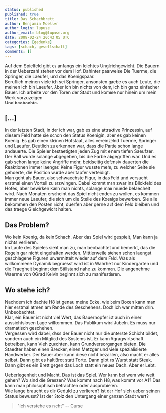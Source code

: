 ```yaml
---
status: published
published: true
title: Das Schachbrett
author: Benjamin Moeller
author_login: lupuse
author_email: blog@lupuse.org
date: 2008-02-24 20:43:05 UTC
categories: [gedenke]
tags: [schach, gesellschaft]
comments: []
---
```


Auf dem Spielfeld gibt es anfangs ein leichtes Ungleichgewicht. Die Bauern in der Ueberzahl stehen vor dem Hof. Dahinter paarweise Die Tuerme, die Springer, die Laeufer, und das Koenigspaar.  
Beruflich meinen viele ich sei Springer, ansonsten gaebe es auch Leute, die meinen ich bin Laeufer. Aber ich bin nichts von dem, ich bin ganz einfacher Bauer. Ich arbeite vor den Toren der Stadt und komme nur hinein um mein Werk vorzuzeigen  
Und beobachte.  

## [...]  
In der letzten Stadt, in der ich war, gab es eine attraktive Prinzessin, auf diesem Feld hatte sie schon den Status Koenigin, aber es gab keinen Koenig. Es gab einen kleinen Hofstaat, alles vereinzelnd Tuerme, Springer und Laeufer. Deutlich zu erkennen war, dass die Partie schon lange andauerte. Die Spieler bestaetigten jeden Zug mit einem tiefen Saeufzer.  
Der Ball wurde solange abgegeben, bis die Farbe abgegriffen war. Und es gab schon lange keine Angriffe mehr, beidseitig defensiv dauerten die Reaktionen immer laenger. Keine Figur wusste mehr, zu welcher Seite sie gehoerte, die Position wurde aber tapfer verteidigt.  
Man geht als Bauer, also schwaechste Figur, in das Feld und versucht erstmal einen Vorteil zu erzwingen. Dabei kommt man zwar ins Blickfeld des Hofes, aber bewirken kann man nichts, solange man muede belaechelt wird. Nach Monaten erscheint das Spiel nicht enden zu wollen, es kommen immer neue Laeufer, die sich um die Stelle des Koenigs bewerben. Sie alle bekommen den Posten nicht, duerfen aber gerne auf dem Feld bleiben und das traege Gleichgewicht halten.  

## Das Problem?  
Wo kein Koenig, da kein Schach. Aber das Spiel wird gespielt, Man kann ja nichts verlieren.  
Im Laufe des Spieles sieht man zu, man beobachtet und bemerkt, das die Regeln gar nicht eingehalten werden. Mittlerweile stehen schon laengst geschlagene Figuren unvermittelt wieder auf dem Feld. Was als willkommene Dynamik begruesst wird ist in Wahrheit nur Kindergarten und die Traegheit beginnt dem Stillstand nahe zu kommen. Die angenehme Waerme von 0Grad Kelvin beginnt sich zu manifestieren.  

## Wo stehe ich?  
Nachdem ich dachte H8 ist genau meine Ecke, wie beim Boxen kann man hier erstmal atmen am Rande des Geschehens. Doch ich war mitten drin. Unbeobachtet.  
Klar, ein Bauer ist nicht viel Wert, das Bauernopfer ist auch in einer aussichtslosen Lage willkommen. Das Publikum wird Jubeln. Es muss nur dramatisch geschehen.  
Vergessen wird dabei, dass der Bauer nicht nur die unterste Schicht bildet, sondern auch ein Mitglied des Systems ist. Er kann Agragwirtschaft betreiben, kann Vieh zuechten, kann Grundversorgungen bieten. Die Staedter haben einen Baecker, einen Metzger und viele spezialisierte Handwerker. Der Bauer aber kann diese nicht bezahlen, also macht er alles selbst. Dann gibt es halt Brot statt Torte. Dann gibt es Wurst statt Steak. Dann gibt es ein Brett gegen das Loch statt ein neues Dach. Aber er Lebt.  

Ueberlegenheit und Macht. Das ist das Spiel. Wer kann bei wem wie weit gehen? Wo sind die Grenzen? Was kommt nach H8, was kommt vor A1? Das kann man philosophisch betrachten oder ausprobieren.  
Wie lange braucht es die Geduld zu verlieren? Ist der Hof sich ueber seinen Status bewusst? Ist der Stolz den Untergang einer ganzen Stadt wert?  

> "Ich verstehe es nicht" -- Curse  

